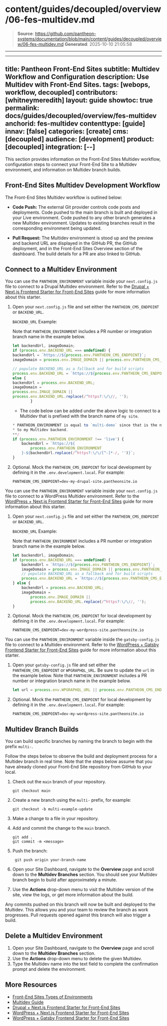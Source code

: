 # content/guides/decoupled/overview/06-fes-multidev.md

> **Source**: https://github.com/pantheon-systems/documentation/blob/main/content/guides/decoupled/overview/06-fes-multidev.md
> **Generated**: 2025-10-10 21:05:58

---

---
title: Pantheon Front-End Sites
subtitle: Multidev Workflow and Configuration
description: Use Multidev with Front-End Sites.
tags: [webops, workflow, decoupled]
contributors: [whitneymeredith]
layout: guide
showtoc: true
permalink: docs/guides/decoupled/overview/fes-multidev
anchorid: fes-multidev
contenttype: [guide]
innav: [false]
categories: [create]
cms: [decoupled]
audience: [development]
product: [decoupled]
integration: [--]
---

This section provides information on the Front-End Sites Multidev workflow, configuration steps to connect your Front-End Site to a Multidev environment, and information on Multidev branch builds.

## Front-End Sites Multidev Development Workflow

The Front-End Sites Multidev workflow is outlined below:

- **Code Push:** The external Git provider controls code posts and deployments. Code pushed to the main branch is built and deployed in your Live environment. Code pushed to any other branch generates a new Multidev environment. Updates to existing branches result in the corresponding environment being updated.

- **Pull Request:** The Multidev environment is stood up and the preview and backend URL are displayed in the GitHub PR, the GitHub deployment, and in the Front-End Sites Overview section of the dashboard. The build details for a PR are also linked to GitHub.

## Connect to a Multidev Environment

<TabList>

<Tab title="Drupal + Next.js" id="drupal-next" active={true}>

You can use the `PANTHEON_ENVIRONMENT` variable inside your `next.config.js` file to connect to a Drupal Multidev environment. Refer to the [Drupal + Next.js Frontend Starter for Front-End Sites](/guides/decoupled/drupal-nextjs-frontend-starters) guide for more information about this starter.

1. Open your `next.config.js` file and set either the `PANTHEON_CMS_ENDPOINT` or `BACKEND_URL`.

	`BACKEND_URL` Example:

	Note that `PANTHEON_ENVIRONMENT` includes a PR number or integration branch name in the example below.

	```js
	let backendUrl, imageDomain;
	if (process.env.BACKEND_URL === undefined) {
	backendUrl = `https://${process.env.PANTHEON_CMS_ENDPOINT}`;
	imageDomain = process.env.IMAGE_DOMAIN || process.env.PANTHEON_CMS_ENDPOINT;

	// populate BACKEND_URL as a fallback and for build scripts
	process.env.BACKEND_URL = `https://${process.env.PANTHEON_CMS_ENDPOINT}`;}
	else {
	backendUrl = process.env.BACKEND_URL;
	imageDomain =
	process.env.IMAGE_DOMAIN ||
	process.env.BACKEND_URL.replace(/^https?:\/\//, '');
			}
	```

	- The code below can be added under the above logic to connect to a Multidev that is prefixed with the branch name of `my site`.

	```js
	* PANTHEON_ENVIRONMENT is equal to `multi-demo` since that is the name of my branch. I will use this variable to create a `backendUrl` which points
	* to my Multidev backend.
	**/
	if (process.env.PANTHEON_ENVIRONMENT !== 'live') {
		backendUrl = `https://${
			process.env.PANTHEON_ENVIRONMENT
		}-${backendUrl.replace(/^https?:\/\/[^-]*-/, '')}`;
	}
	```

1. Optional. Mock the `PANTHEON_CMS_ENDPOINT` for local development by defining it in the `.env.development.local`. For example:

	```bash{promptUser: user}
	PANTHEON_CMS_ENDPOINT=dev-my-drupal-site.pantheonsite.io
	```


</Tab>

<Tab title="WordPress + Next.js" id="wp-next">

You can use the `PANTHEON_ENVIRONMENT` variable inside your `next.config.js` file to connect to a WordPress Multidev environment. Refer to the [WordPress + Next.js Frontend Starter for Front-End Sites](/guides/decoupled/wp-nextjs-frontend-starters) guide for more information about this starter.

1. Open your `next.config.js` file and  set either the `PANTHEON_CMS_ENDPOINT` or `BACKEND_URL`.

	`BACKEND_URL` Example:

	Note that `PANTHEON_ENVIRONMENT` includes a PR number or integration branch name in the example below.

	```js
	let backendUrl, imageDomain;
	if (process.env.BACKEND_URL === undefined) {
		backendUrl = `https://${process.env.PANTHEON_CMS_ENDPOINT}`;
		imageDomain = process.env.IMAGE_DOMAIN || process.env.PANTHEON_CMS_ENDPOINT;
		// populate BACKEND_URL as a fallback and for build scripts
		process.env.BACKEND_URL = `https://${process.env.PANTHEON_CMS_ENDPOINT}`;
	} else {
		backendUrl = process.env.BACKEND_URL;
		imageDomain =
			process.env.IMAGE_DOMAIN ||
			process.env.BACKEND_URL.replace(/^https?:\/\//, '');
	}
	```

1. Optional. Mock the `PANTHEON_CMS_ENDPOINT` for local development by defining it in the `.env.development.local`. For example:

	```bash{promptUser: user}
	PANTHEON_CMS_ENDPOINT=dev-my-wordpress-site.pantheonsite.io
	```


</Tab>

<Tab title="WordPress + Gatsby" id="wp-gatsby">

You can use the `PANTHEON_ENVIRONMENT` variable inside the `gatsby-config.js` file to connect to a Multidev environment. Refer to the [WordPress + Gatsby Frontend Starter for Front-End Sites](/guides/decoupled/wp-gatsby-frontend-starters) guide for more information about this starter.

1. Open your `gatsby-config.js` file and set either the `PANTHEON_CMS_ENDPOINT` or `WPGRAPHQL_URL`. Be sure to update the `url` in the example below. Note that `PANTHEON_ENVIRONMENT` includes a PR number or integration branch name in the example below.

	```js
	let url = process.env.WPGRAPHQL_URL || process.env.PANTHEON_CMS_ENDPOINT;
	```

1. Optional. Mock the `PANTHEON_CMS_ENDPOINT` for local development by defining it in the `.env.development.local`. For example:

	```bash{promptUser: user}
	PANTHEON_CMS_ENDPOINT=dev-my-wordpress-site.pantheonsite.io
	```


</Tab>

</TabList>


## Multidev Branch Builds

You can build specific branches by naming the branch to begin with the prefix `multi-`.

Follow the steps below to observe the build and deployment process for a Multidev branch in real time. Note that the steps below assume that you have already cloned your Front-End Site repository from GitHub to your local.

1. Check out the `main` branch of your repository.

    ```bash{promptUser: user}
    git checkout main
    ```

1. Create a new branch using the `multi-` prefix, for example:

    ```bash{promptUser: user}
    git checkout -b multi-example-update
    ```

1. Make a change to a file in your repository.

1. Add and commit the change to the `main` branch.

    ```bash{promptUser: user}
    git add .
    git commit -m <message>
    ```

1. Push the branch:

    ```bash{promptUser: user}
     git push origin your-branch-name
    ```

1. Open your Site Dashboard, navigate to the **Overview** page and scroll down to the **Multidev Branches** section. You should see your Multidev branch begin to build after approximately a minute.

1. Use the **Actions** drop-down menu to visit the Multidev version of the site, view the logs, or get more information about the build.

Any commits pushed on this branch will now be built and deployed to the Multidev. This allows you and your team to review the branch as work progresses. Pull requests opened against this branch will also trigger a build.

## Delete a Multidev Environment
1. Open your Site Dashboard, navigate to the **Overview** page and scroll down to the **Multidev Branches** section.
1. Use the **Actions** drop-down menu to delete the given Multidev.
1. Type the Multidev name into the text field to complete the confirmation prompt and delete the environment.

## More Resources

- [Front-End Sites Types of Environments](/guides/decoupled/overview/considerations#types-of-environments)
- [Multidev Guide](/guides/multidev)
- [Drupal + Next.js Frontend Starter for Front-End Sites](/guides/decoupled/drupal-nextjs-frontend-starters)
- [WordPress + Next.js Frontend Starter for Front-End Sites](/guides/decoupled/wp-nextjs-frontend-starters)
- [WordPress + Gatsby Frontend Starter for Front-End Sites](/guides/decoupled/wp-gatsby-frontend-starters)
